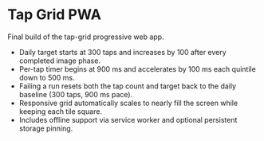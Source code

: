 # Tap Grid PWA

Final build of the tap-grid progressive web app.

- Daily target starts at 300 taps and increases by 100 after every completed image phase.
- Per-tap timer begins at 900&nbsp;ms and accelerates by 100&nbsp;ms each quintile down to 500&nbsp;ms.
- Failing a run resets both the tap count and target back to the daily baseline (300 taps, 900&nbsp;ms pace).
- Responsive grid automatically scales to nearly fill the screen while keeping each tile square.
- Includes offline support via service worker and optional persistent storage pinning.